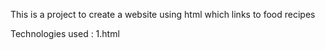 This is a project to create a website using html which links to food recipes

Technologies used :
1.html
